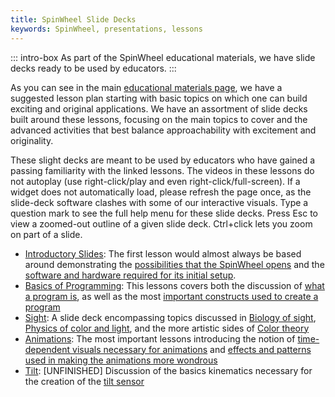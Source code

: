 ```yaml
---
title: SpinWheel Slide Decks
keywords: SpinWheel, presentations, lessons
---
```


::: intro-box
As part of the SpinWheel educational materials, we have slide decks ready to be used by educators.
:::

As you can see in the main [educational materials page](/book), we have a suggested lesson plan starting with basic topics on which one can build exciting and original applications. We have an assortment of slide decks built around these lessons, focusing on the main topics to cover and the advanced activities that best balance approachability with excitement and originality.

These slight decks are meant to be used by educators who have gained a passing familiarity with the linked lessons. The videos in these lessons do not autoplay (use right-click/play and even right-click/full-screen). If a widget does not automatically load, please refresh the page once, as the slide-deck software clashes with some of our interactive visuals. Type a question mark to see the full help menu for these slide decks. Press Esc to view a zoomed-out outline of a given slide deck. Ctrl+click lets you zoom on part of a slide.

- [Introductory Slides](/slides/intro): The first lesson would almost always be based around demonstrating the [possibilities that the SpinWheel opens](/intro) and the [software and hardware required for its initial setup](/quickstart).
- [Basics of Programming](/slides/programming): This lessons covers both the discussion of [what a program is](/basics), as well as the most [important constructs used to create a program](/progpatterns)
- [Sight](/slides/sight): A slide deck encompassing topics discussed in [Biology of sight](/sight), [Physics of color and light](/lightandcolor), and the more artistic sides of [Color theory](/colortheory)
- [Animations](/slides/animation): The most important lessons introducing the notion of [time-dependent visuals necessary for animations](/animation) and [effects and patterns used in making the animations more wondrous](/animation2)
- [Tilt](/slides/tilt): [UNFINISHED] Discussion of the basics kinematics necessary for the creation of the [tilt sensor](/tilt)

